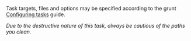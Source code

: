 Task targets, files and options may be specified according to the grunt [Configuring tasks](https://gruntjs.com/configuring-tasks) guide.

*Due to the destructive nature of this task, always be cautious of the paths you clean.*